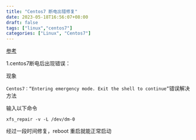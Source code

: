 ```yaml
---
title: "Centos7 断电出错修复"
date: 2023-05-18T16:56:07+08:00
draft: false
tags: ["linux","centos7"]
categories: ["Linux", "Centos7"]
---
```


[参考](https://developer.aliyun.com/article/759518)

1.centos7断电后出现错误：

现象

`Centos7：“Entering emergency mode. Exit the shell to continue”`错误解决方法

输入以下命令

```shell
xfs_repair -v -L /dev/dm-0
```

经过一段时间修复，reboot 重启就能正常启动

